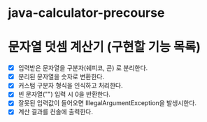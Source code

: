 # java-calculator-precourse

# 문자열 덧셈 계산기 (구현할 기능 목록)

* [x] 입력받은 문자열을 구분자(쉐피코, 콘) 로 분리한다.
* [x] 분리된 문자열을 숫자로 변환한다.
* [x] 커스텀 구분자 형식을 인식하고 처리한다.
* [x] 빈 문자열("") 입력 시 0을 반환한다.
* [x] 잘못된 입력값이 들어오면 IllegalArgumentException을 발생시한다.
* [x] 계산 결과를 컨솔에 출력한다.

